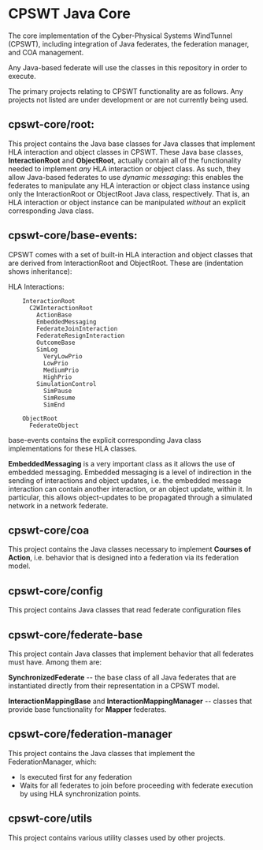 # CPSWT Java Core

The core implementation of the Cyber-Physical Systems WindTunnel (CPSWT), including integration of Java federates,
the federation manager, and COA management.

Any Java-based federate will use the classes in this repository in order to execute.

The primary projects relating to CPSWT functionality are as follows.  Any projects not listed are under development
or are not currently being used.

## cpswt-core/root:

This project contains the Java base classes for Java classes that implement HLA interaction and object classes in CPSWT.
These Java base classes, **InteractionRoot** and **ObjectRoot**, actually contain all of the functionality needed to implement *any* HLA interaction or object class.
As such, they allow Java-based federates to use *dynamic messaging*:  this enables the federates to manipulate any HLA interaction or object class instance using only
the InteractionRoot or ObjectRoot Java class, respectively.  That is, an HLA interaction or object instance can be manipulated *without* an explicit corresponding Java class.

## cpswt-core/base-events:
CPSWT comes with a set of built-in HLA interaction and object classes that are derived from InteractionRoot and ObjectRoot.  These are (indentation shows inheritance):

HLA Interactions:

        InteractionRoot
          C2WInteractionRoot
            ActionBase
            EmbeddedMessaging
            FederateJoinInteraction
            FederateResignInteraction
            OutcomeBase
            SimLog
              VeryLowPrio
              LowPrio
              MediumPrio
              HighPrio
            SimulationControl
              SimPause
              SimResume
              SimEnd

        ObjectRoot
          FederateObject


base-events contains the explicit corresponding Java class implementations for these HLA classes.

**EmbeddedMessaging** is a very important class as it allows the use of embedded messaging.  Embedded messaging is a
level  of indirection in the sending of interactions and object updates, i.e. the embedded message interaction can
contain another interaction, or an object update, within it.  In particular, this allows object-updates to
be propagated through a simulated network in a network federate.

## cpswt-core/coa

This project contains the Java classes necessary to implement **Courses of Action**, i.e. behavior that is designed
into a federation via its federation model.

## cpswt-core/config

This project contains Java classes that read federate configuration files

## cpswt-core/federate-base

This project contain Java classes that implement behavior that all federates must have.  Among them are:

**SynchronizedFederate** -- the base class of all Java federates that are instantiated directly from their
representation in a CPSWT model.

**InteractionMappingBase** and **InteractionMappingManager** -- classes that provide base functionality for **Mapper**
federates.

## cpswt-core/federation-manager

This project contains the Java classes that implement the FederationManager, which:

* Is executed first for any federation
* Waits for all federates to join before proceeding with federate execution by using HLA synchronization points.

## cpswt-core/utils

This project contains various utility classes used by other projects.